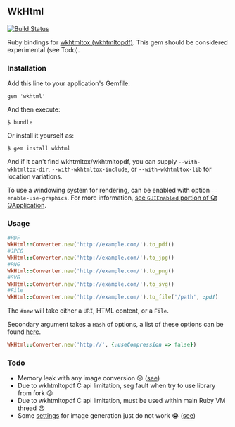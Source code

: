 ## WkHtml
[![Build Status](https://travis-ci.org/carsonreinke/wkhtml.svg?branch=master)](https://travis-ci.org/carsonreinke/wkhtml)

Ruby bindings for [wkhtmltox (wkhtmltopdf)](http://wkhtmltopdf.org/).  This gem should be considered experimental (see Todo).

### Installation

Add this line to your application's Gemfile:

    gem 'wkhtml'

And then execute:

    $ bundle

Or install it yourself as:

    $ gem install wkhtml

And if it can't find wkhtmltox/wkhtmltopdf, you can supply `--with-wkhtmltox-dir`, `--with-wkhtmltox-include`, or `--with-wkhtmltox-lib` for location variations.

To use a windowing system for rendering, can be enabled with option `--enable-use-graphics`.  For more information, [see `GUIEnabled` portion of Qt QApplication](http://doc.qt.io/qt-4.8/qapplication.html#QApplication-2).

### Usage

```ruby
#PDF
WkHtml::Converter.new('http://example.com/').to_pdf()
#JPEG
WkHtml::Converter.new('http://example.com/').to_jpg()
#PNG
WkHtml::Converter.new('http://example.com/').to_png()
#SVG
WkHtml::Converter.new('http://example.com/').to_svg()
#File
WkHtml::Converter.new('http://example.com/').to_file('/path', :pdf)
```

The `#new` will take either a `URI`, HTML content, or a `File`.

Secondary argument takes a `Hash` of options, a list of these options can be found [here](http://wkhtmltopdf.org/libwkhtmltox/pagesettings.html).

```ruby
WkHtml::Converter.new('http://', {:useCompression => false})
```

### Todo

* Memory leak with any image conversion :disappointed: ([see](https://github.com/wkhtmltopdf/wkhtmltopdf/issues/2700))
* Due to wkhtmltopdf C api limitation, seg fault when try to use library from fork :disappointed:
* Due to wkhtmltopdf C api limitation, must be used within main Ruby VM thread :disappointed:
* Some [settings](http://wkhtmltopdf.org/libwkhtmltox/pagesettings.html) for image generation just do not work :sob: ([see](https://github.com/wkhtmltopdf/wkhtmltopdf/issues/2802))